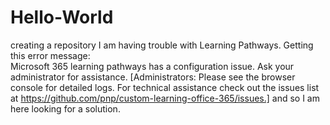 # Hello-World
creating a repository
I am having trouble with Learning Pathways.  Getting this error message:  
Microsoft 365 learning pathways has a configuration issue. Ask your administrator for assistance. [Administrators: Please see the browser console for detailed logs. For technical assistance check out the issues list at https://github.com/pnp/custom-learning-office-365/issues.]
and so I am here looking for a solution.
